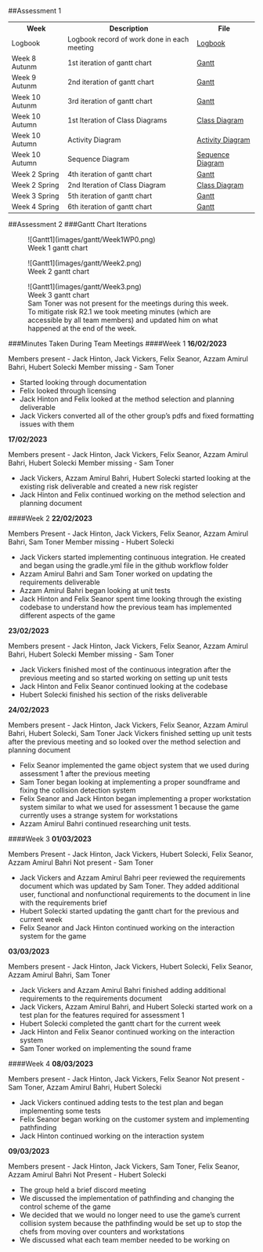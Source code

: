 <!DOCTYPE html>
<title>Weekly Updates</title>
##Assessment 1
<html>
    <link rel="stylesheet" href="style.css">
    <body>
        <br>
        <div class = "updatesTable">
            <table>
                <tr>
                    <th>Week</th>
                    <th>Description</th>
                    <th>File</th>
                </tr>
                <tr>
                    <td>Logbook</td>
                    <td>
                        Logbook record of work done in each meeting
                    </td>
                    <td>
                        <a href="Meetings Logbook.pdf" download>Logbook</a>
                    </td>
                </tr>
                <tr>
                    <td>Week 8 Autunm</td>
                    <td>1st iteration of gantt chart</td>
                    <td>
                        <a href="https://plantuml.io/plantuml/img/fPHVJuCm5CNV-HJtnVX4X98iFcwYxaMDMMAC8NkeS3EgKBIzY_hjBTsMjPtx4oGy4Ewvv_nweHrhueeMN195ZwfxmvB0ljB04iRYD8tJ98gA6NukXS8M9PAUGyErKQG9LFn7xrH1Q2YxfbDOWP0mLOZo1Pkc-xgmppiDelTApanJ-z4WOKGrIYXkbx8aqKdUmBR1YMVh-Bsw8np0PTLhCZUwUEXalDTnFHjE4ApXN0CQjzune3leDuWmxwGcnOMa_zFjzHf4Db5bBSZyH4k5y_17Ofa3aALh0B_bn5GlzEd-3gu5NoZUUYFmdCq4R2cGcwbOyOgH6SP0C0Hescydo6iJTmgG9xT0Mne8oaDmybe9JItNSAMGlyF4Q6w-UQk3BsJkIskmOSZYn6p_qK477sY6rGR1tz35Cxvgi_Rv7wVBjkO4CvFjL8wUAAuo7Jd9OsEwEj_izGi0">Gantt</a>
                    </td>
                </tr>
                <tr>
                    <td>Week 9 Autunm</td>
                    <td>2nd iteration of gantt chart</td>
                    <td>
                        <a href="https://www.plantuml.com/plantuml/img/fPN1JeD048RlVOgv64z4eBNQMslLNgnfQemnJGyhJ60jBBgpZVhsBjjgMP12aEo1C3F_VFpCBcDIJAg82QLw2vczOg30F2BmNTztFC_nt5vljSJtBPUOea15QqWOwGpFXP1zKIKAd238aanY25p0J2AAPqoIxEFCt5SAUAxbdkYYz2r1XJqLeu3LxLO4YcU29N0eABJtz-rhyneuW8cmsdjrdmcdLd9l3bDGUebJ0jHokMG9xwXUDyHf9aX9neNwFrwjLZUqYGnYhlGSRIMkoxFazmi4_P_niKjQjlM7nQwFypkuvYoIBBLCiAIr1oPKIjU-cEHVo54fePiHitnJmJJM3TiWMUa6QSVZvwQLmcqj6XHvbfmsC252elm3mqGdpRdY4Si7i_gf1aQcGB9pfacccrbpL74MmWCcQFQ9aLqaJ0WkeYhRgCocrqMZIakqSskdnPAJIXd1bKIsCOetdoob4fHUbnPKtt7rsJaygc03BJ6iSUS9NqYFpFgFe_aGApJsTUz2fF4uBcPQGpFMehkVWxw-0G00">Gantt</a>
                    </td>
                </tr>
                <tr>
                    <td>Week 10 Autunm</td>
                    <td>3rd iteration of gantt chart</td>
                    <td>
                        <a href="https://www.plantuml.com/plantuml/img/fPLDJuD048Rl_8gv64z4FggrjzQglLZJr1XZcXvMcC1QM7Hd6_NVksohvKCAmOG3OMRVz-5bTXcJOb95J2XbBMJsYe42yuZ0SppFTbtRTInhjSJtBPUOea15QqWOwGxNWP1zKQqAd238aanY25p0J2AAPqoIxEFCtDSMy5pBET6BqhS45LegHW6hswq85Cy4I-2me63lxUqR-reuW8cmxhswpuJTABaFXocelCGf0MgvNBA2TrIl7-8q4wGauqBz7wzHgn_QH0OnLtgEjXBNrLdo_0A1_pC-vIKTRSzBhe_pExZcB98iBOLGajOPc5AbNUTYcdyXHvM6Va7Cyaq5qrWRTa4gjHka7O-NXrOfTmGQN1PvbfmsC252elm3mqGtpRdY4Si7i_wf1aQcGB9BfascNrXpL74MmWCcQFQ9aLqaJ0WkeZhRgCgchs6hIjVOXgMj5ajEAcK4LnBPnaZUVBAKAbJwkYnH-RQZ3y-BemfbeYM63V4yuGlfcLd_SJOVQWLZJtiNAgtdSR7JzmlEOosw-pjOrZS0">Gantt</a>
                    </td>
                </tr>
                <tr>
                    <td>Week 10 Autumn</td>
                    <td>1st Iteration of Class Diagrams</td>
                    <td>
                        <a href="https://plantuml.io/plantuml/img/dLJ1Rjim3BtxAuJkiXs2tOUWM9gYGO0KAU82muwgpJXQPD6Gg6IPrtyVvSI972VjDXziYQJ9H_AHNnr9IxxKucQ-0PiXhY4NLbK2bykR9AbajfO5Y4AMyE1DHWgDr8fsOZXyG9s3lRqL7sQgMD4aNCq2y--WDMu_DyAK0FITzb0dWfzCI-V4U0NB_JqyAXTVnDGG561FGhC1GsXth1jPAtUHPeo6B6hMt25ga2RIZHg45rGbRk3Zf-ErKjdQLx70qprkJIJnBlx1WOQCfYsiI9Ej85kFKMlbEFH1yPh4-Nf7M88zvOoMAySeKxBA54SngR8HF_Ft6lAcOS70nXWuFCCxHpKFOVuIgdnnP6L61ypY2Qn3Kr-3yNxMASdGY_hjx3WTWdubtFxdbd9z0vbbK96Rci92hhWf4ROLCp5mB199JM1xnXsyJv9fjOjuURHsFH8MG6yxEsdToUCICR-SweKAlCFGJhHxvLRNWC-Ke_zo-cnbx3Nd0I0u6hwUTaC9nlVNGGfoOW7CVW-CTzB4As32-wJkbQ1Rv6jyiN6lAzcTKp3vfMGUPLL7tJDWEU9Cxj1td6cPmVpb1u-I-oUkFt89wYx6a67a0oimAH1nSsBN5YuPizINS2Q4dogswyxQmNCTOPQcW6_AvBXDrQ_kw0RL0fOSPhMG5EjAJp3okSBBfEOLuPk1Z29LM1qf5NYnNnnY-7imE6w-hf17Cqd2MmpYGKcYCslsyvYqBbWIQ7vcT5WoIKFMCtS7dJX433tYSoXXqjQBxq6SC3rQLNWrZawvjbXRHFjRWoQy-Do4_mC0">Class Diagram</a>
                    </td>
                </tr>
                <tr>
                    <td>Week 10 Autumn</td>
                    <td>Activity Diagram</td>
                    <td>
                        <a href="https://plantuml.io/plantuml/img/RLBBRi8m4BpxA_O8XufJBqdLGa4Wf9QYWjGB5okP51V7Zco7Yh_lva48b9lbtPcTcTsn3zA5CjT2r2_XK4068QAjF80-N0f7cRCvJKiVR0uNSss1G4lpxP0gc12VGIgZmT8S-Skw4yrBhL-65FOmD3Z13qNqYHyaWLG75J1fBA0zQ63iy3yprrNMyjFlNcbkVBSElIRFGvHlHpmy6yiAMq7HmbAmz6NTWTq5PKrSYvnAqoEWL-pCj0oZkLD8HwziFBqHteHH1h8PTGvZ4SqiJPA6DrfpUQ83cBLFhipEz20zhwiBkB4PJT8hA4jVQnb0h7c51DxBYk9E6WsFvowajVXU85Gd4ctWZcZvcFYopdfhdcRAxsbgdUCDtRW_z_AO14LeUkFU_nla4VxAN5URMNYM45fmYsqCtrZfCFNP-Ug2CgKrv_b4ZtTCHNDbAjMR14OwLVqmUw7bYOtaXKOL2crLZfYlsnP2Y34Fvcl_0m00">Activity Diagram</a>
                    </td>
                </tr>
                <tr>
                    <td>Week 10 Autumn</td>
                    <td>Sequence Diagram</td>
                    <td>
                        <a href="https://plantuml.io/plantuml/img/ZP9DJiCm48NtFiKS02xG1MeRLCIA2Wfx4qzQguuTsPDAkJtFxWyrL89DOdlU--PvadaI7MNidLAwbH2f6PE4dYFfHErfVIw5i2_7UAi1DjlQGNkXDHvnogMXhAfYiml3csYnmHSpjbLz5QUhSWStUx4oqTffuGBD2wNEQUZ-eKIW6Rroo_R0z18DKgfoYken1UfFBFJijv6D1HHqt08UEx0wQRvP2sDeuHn9WEK0UK2K2pB7XcYZzqpl7foU3Uujo9atLvQYhB50hehZ3jvyVl7UwDILvAT6bRYBuUz6pV_nop5kCSxbw7-Ykr-JsGIT1DmilZsXyfMoEYNkFntNWw_vHstTuT6cNOs-pFxyuMUudNFS2cblw4CxQp8dEvMQipVuZxy0">Sequence Diagram</a>
                    </td>
                </tr>
                <tr>
                    <td>Week 2 Spring</td>
                    <td>4th iteration of gantt chart</td>
                    <td>
                        <a href="https://www.plantuml.com/plantuml/img/hPRVRvim4CVVyrVSozGdD7vqRVFMh6khIcEgKbNJ5EN12pTm2wRp6MtxxsUSf61Jaa0ZyG3uxdiVlZvZNv9YKgLCA3Mvb-KJhXIOLmIX7uPU47Y1FvaivlYxuX8B5AXe2JaZ7H7uaB1_r1a5Jh0gyr9Y0bp0hKGKFp3FopyVpNqdWTTQ_WUTLBpag72YCXImkAd4Il5Ii1oQX5RvS5E-DsuF1p2HT6illfN2wvNScCCKE1znGe1QhfPqy7RgZKEyAWKfoRXGxyVhrHg7DfEhZ2lTHvN4fTjBOTGYYBRjOwUCA_iOVuKldAMI5POBbhOsmGmvuTeO4_nAENK2nY7TrgiAhZ9Ty10aAzmWQPx8ymDF6-KC7mXqSTRccNDwXXaH4jKp33CT57F5KrPtPdUkJetCbkJLcNqouyoAKMLb0W-OeraeHlO-Pq9maNRPfYwRlixtgenSR9daf0f6y5aYUpQQrtzPGGwMlYuiB3DvmTbE1HjfZablCnK8T_LJRNfdnjQbphlb8xydzq0l8jiAZQyGOlRIwDLFLd-_LQvfytu9YtlpfpYGyjFKdZ3yDOJ8XBT-0jj5Dm30iQaYLHOeQGX5atDCb3kHwWJUsHrsmrXPnyI9KLG3EDRXnmHuMDSOOaQJSaoGx_YJz2wmVEEurOorbaIe2xP6zXwnsf7MFd2fHTS7lly0">Gantt</a>
                    </td>
                </tr>
                <tr>
                    <td>Week 2 Spring</td>
                    <td>2nd Iteration of Class Diagram</td>
                    <td>
                        <a href="https://plantuml.io/plantuml/img/dLNRZjCm47ttLqJB2ppa1n12s-t2gX8h48KFSECX6TMnZIzTekx-EsEl4oSbY1LFxOnzvdBcU7BjFBS-z98PtXnv2zNLlh40obrLPzP8xbnr3ogGaMw-VbEzhKuQ1RFmfoFqK6puXRDJRK3jmNjKhIjUr-c7OdKePlXW1FVH7XrFB1Sqng6Y-k1X4mJg6KwjE5-Kw3BF5yc7Ezv3pCCD7TzpmppsOEd_j_WRIV50riPQFh13G2deqiloTbm92JjbWlzxCOO7DpDRAcUhUoCXNxhHMW9NfUWFIkIQ_wlddNBUXiQZLkuVCPuYgiZ6MFIGPCCF58CtlieqWdLQLQy-OTlvEmj3L5O7pN6hfKH7cKhCNf_MgjfgVIGK2ZhPAGyjKO_g1CfhEqpqezfgvQsMCrvGRL8pCzSo1xhT25iG6ltFq8Mx1V_P2h1hHGRdTHJ7cUbuXIxilIMXNcHig6rePZC_SOdY5brtET4B8dSU-YMD1flZzvdSI4gt-a6j51V3HmPLQq4W4UU-mi-0P4pqpJGmNYA47moKJaQzPxCyIV97bi-Bzv6ka_jZKECGCX3TviHHyeDSohZJKcmx-54wu4q3nhjIari0XCxpNNk_dCOwBBkUqavjqqHBy9KeDnZR4Z0zkIB-hEntZtMT9BfqP3ambhYlwyVtQO9iHczniYHnWZqNFPcPsCakOCPYPNM6puEECP9UIWYM5dcCcVTdTanxZXeQDrxAL3R1uY1l6CR6LLEdJyGIdTS1OzUW17rVVWC0">Class Diagram</a> 
                    </td>
                </tr>
                <tr>
                    <td>Week 3 Spring</td>
                    <td>5th iteration of gantt chart</td>
                    <td>
                        <a href="https://www.plantuml.com/plantuml/img/hPPHRvim4CVV-HJtCkq93KYpDc_DkhMgDAOgLLLLKHwyS0ElO7S-estVViP92eQI11Q9Xy3T_V-_dC_WIz9CwPG9hRqx9N_YMeDzH105KUI7eHy6dhTSuA-IAonGeAOLv8nCHXX0mlvI9mgSO2rpgJ01Bk168Oedp7Fv-uFztIdWbLRmpXGLBpbgz7I60fRNfLXhBWNBeIves4TR-zwy0np0HDBrNdwJmk-Lt3Q7QMZzYVS4QEGgoHRUNhrnY5TIa5QC2_t_UBrQuz3cQfrnRUQeLBXgpr8qQH1CTkFZbeopVOY_mcVEKiKAfmkEjcc23RNIJMDiyYlbh9Km3kccsbLmbHd3Ov2ST8jaU2P-4FgcKQtmaK0pXsV1wHdcH4XKhJ3CJLBCDKzPDPdTjJgpCZkIryuSaXdNh1Xr9XEunnpjHh6oTpaJWekqopPhivdh_A3AoCsMAKwwO0IV5B9dg_db3okeXMMk2mVBBbxuSQ-2YxJ0f7UO2eJRwgvgUcV5DbRdNVj9q5DxP2-cKwSL1byZnEobrglkdFb-owuUytu9XtlxfXYxOlXZ299DRxm5Thjk0C7K1IX9om8L3Q6eQqw9SYjIKy0xduVzC4xLAN5Y5EK0ZatwAG7kDnv3cb6Nd1Ba4R-J-GoitZXlrR76deYCOIDoy8pLpBoODPmlZUZcnEVz0m00">Gantt</a>
                    </td>
                </tr>
                <tr>
                    <td>Week 4 Spring</td>
                    <td>6th iteration of gantt chart</td>
                    <td>
                        <a href="https://www.plantuml.com/plantuml/img/hPR1Rfj048RlFCLSgfnG0LTDSukRjb6aKaMEgggoVDYQAMm3IxepgEtRTrdRWOLWnnjB70mpy_-VPsTXBuc5vbmevk1MrxzmpM0V4IHHaeHn7CPH42mN-BkH6YjKoBI2Kf39Y2F8n3yQHK4IhEkorfY1L72j4TLtBClwpslxUrGWMwtebIcg7afa3BX01SjFZLgph9KeeIlesITR-ycy0nmWL3RsNdwfLJWfkMsEO1ZyYJC2D7Ajv01lhvuVubMjYBMGYb-EDwdbXpRNwqAocQD6useuIyciHp3RZOzRucVxDVqC7wJ8jQYSBZZQfWasD4WtZR79ZvGNWmG_fEjsLy5LOGoVW-IaMoJ3CmkZE3ID6eJzW1QIxc5EX4Jj4iFSPAMIPIxQqHmlrXkhiqDvRCqX6J-u5BceCxZ34krEiRAtfL1AgdpCTZ5aCzVvGHNFtLPeILm9WlSQnRtL_FXNL3J0CjSx1ykkNlnshuABjC1iSfegX9lshctwQCKsLkTZ-raqKUlP2yFF2Abuw0JREsV2d_Bh1drQmW7VlYjybmn_7eDaqtllWTs-Um51GrnNgEaOZAxcf2mtAZSLSlI9s4_ZL9sK9qNL706oIJyfmTt6v9XsT2Kd9Vc6FyXy3LPF7BkwM6zZ9CQn5pburEfdkjQNHdLpyWl-0m00">Gantt</a>
                    </td>
                </tr>
            </table>
        </div>
    </body>
</html>
##Assessment 2
###Gantt Chart Iterations
<figure markdown>
  ![Gantt1](images/gantt/Week1WP0.png)
  <figcaption>Week 1 gantt chart</figcaption>
</figure>
<figure markdown>
  ![Gantt1](images/gantt/Week2.png)
  <figcaption>Week 2 gantt chart</figcaption>
</figure>
<figure markdown>
  ![Gantt1](images/gantt/Week3.png)
  <figcaption>Week 3 gantt chart</figcaption>
  Sam Toner was not present for the meetings during this week. 
  To mitigate risk R2.1 we took meeting minutes (which are accessible by all team members) 
  and updated him on what happened at the end of the week.
</figure>

###Minutes Taken During Team Meetings
####Week 1
**16/02/2023**

Members present - Jack Hinton, Jack Vickers, Felix Seanor, Azzam Amirul Bahri, Hubert Solecki
Member missing - Sam Toner

- Started looking through documentation
- Felix looked through licensing
- Jack Hinton and Felix looked at the method selection and planning deliverable
- Jack Vickers converted all of the other group’s pdfs and fixed formatting issues with them

**17/02/2023**

Members present - Jack Hinton, Jack Vickers, Felix Seanor, Azzam Amirul Bahri, Hubert Solecki
Member missing - Sam Toner
- Jack Vickers, Azzam Amirul Bahri, Hubert Solecki started looking at the existing risk deliverable and created a new risk register
- Jack Hinton and Felix continued working on the method selection and planning document

####Week 2
**22/02/2023**

Members Present - Jack Hinton, Jack Vickers, Felix Seanor, Azzam Amirul Bahri, Sam Toner
Member missing - Hubert Solecki
- Jack Vickers started implementing continuous integration. He created and began using the gradle.yml file in the github workflow folder
- Azzam Amirul Bahri and Sam Toner worked on updating the requirements deliverable
- Azzam Amirul Bahri began looking at unit tests
- Jack Hinton and Felix Seanor spent time looking through the existing codebase to understand how the previous team has implemented different aspects of the game

**23/02/2023**

Members present - Jack Hinton, Jack Vickers, Felix Seanor, Azzam Amirul Bahri, Hubert Solecki
Member missing - Sam Toner
- Jack Vickers finished most of the continuous integration after the previous meeting and so started working on setting up unit tests
- Jack Hinton and Felix Seanor continued looking at the codebase
- Hubert Solecki finished his section of the risks deliverable

**24/02/2023**

Members present - Jack Hinton, Jack Vickers, Felix Seanor, Azzam Amirul Bahri, Hubert Solecki, Sam Toner
Jack Vickers finished setting up unit tests after the previous meeting and so looked over the method selection and planning document
- Felix Seanor implemented the game object system that we used during assessment 1 after the previous meeting
- Sam Toner began looking at implementing a proper soundframe and fixing the collision detection system
- Felix Seanor and Jack Hinton began implementing a proper workstation system similar to what we used for assessment 1 because the game currently uses a strange system for workstations
- Azzam Amirul Bahri continued researching unit tests.

####Week 3
**01/03/2023**

Members Present - Jack Hinton, Jack Vickers, Hubert Solecki, Felix Seanor, Azzam Amirul Bahri
Not present - Sam Toner
- Jack Vickers and Azzam Amirul Bahri peer reviewed the requirements document which was updated by Sam Toner. They added additional user, functional and nonfunctional requirements to the document in line with the requirements brief
- Hubert Solecki started updating the gantt chart for the previous and current week
- Felix Seanor and Jack Hinton continued working on the interaction system for the game

**03/03/2023**

Members present - Jack Hinton, Jack Vickers, Hubert Solecki, Felix Seanor, Azzam Amirul Bahri, Sam Toner
- Jack Vickers and Azzam Amirul Bahri finished adding additional requirements to the requirements document
- Jack Vickers, Azzam Amirul Bahri, and Hubert Solecki started work on a test plan for the features required for assessment 1
- Hubert Solecki completed the gantt chart for the current week
- Jack Hinton and Felix Seanor continued working on the interaction system
- Sam Toner worked on implementing the sound frame

####Week 4
**08/03/2023**

Members present - Jack Hinton, Jack Vickers, Felix Seanor
Not present - Sam Toner, Azzam Amirul Bahri, Hubert Solecki
- Jack Vickers continued adding tests to the test plan and began implementing some tests
- Felix Seanor began working on the customer system and implementing pathfinding
- Jack Hinton continued working on the interaction system

**09/03/2023**

Members present - Jack Hinton, Jack Vickers, Sam Toner, Felix Seanor, Azzam Amirul Bahri
Not Present - Hubert Solecki
- The group held a brief discord meeting
- We discussed the implementation of pathfinding and changing the control scheme of the game
- We decided that we would no longer need to use the game’s current collision system because the pathfinding would be set up to stop the chefs from moving over counters and workstations
- We discussed what each team member needed to be working on
